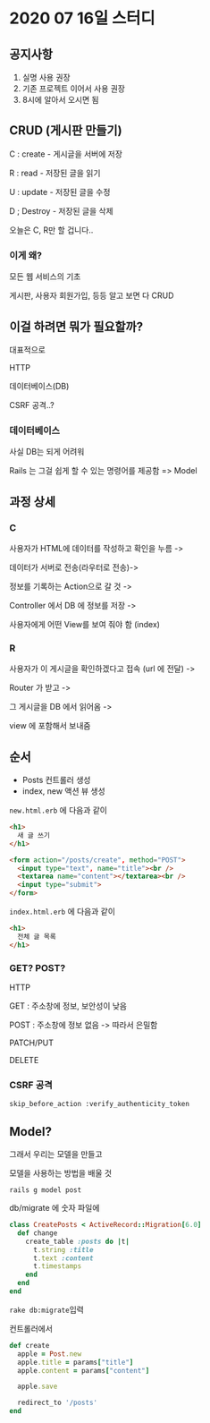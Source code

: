 # 2020 07 16일 스터디

## 공지사항

1. 실명 사용 권장
2. 기존 프로젝트 이어서 사용 권장
3. 8시에 알아서 오시면 됨



## CRUD (게시판 만들기)

C : create - 게시글을 서버에 저장

R : read - 저장된 글을 읽기

U : update - 저장된 글을 수정

D ; Destroy - 저장된 글을 삭제

오늘은 C, R만 할 겁니다..



### 이게 왜?

모든 웹 서비스의 기초

게시판, 사용자 회원가입, 등등 알고 보면 다 CRUD



## 이걸 하려면 뭐가 필요할까?



대표적으로

HTTP

데이터베이스(DB)

CSRF 공격..?



### 데이터베이스

사실 DB는 되게 어려워

 Rails 는 그걸 쉽게 할 수 있는 명령어를 제공함 => Model



## 과정 상세

### C

사용자가 HTML에 데이터를 작성하고 확인을 누름 ->

데이터가 서버로 전송(라우터로 전송)->

정보를 기록하는 Action으로 갈 것 ->

Controller 에서 DB 에 정보를 저장 ->

사용자에게 어떤 View를 보여 줘야 함 (index)

### R

사용자가 이 게시글을 확인하겠다고 접속 (url 에 전달) ->

Router 가 받고 ->

그 게시글을 DB 에서 읽어옴 ->

view 에 포함해서 보내줌



## 순서

- Posts 컨트롤러 생성
- index, new 액션 뷰 생성



`new.html.erb` 에 다음과 같이

```html
<h1>
  새 글 쓰기
</h1>

<form action="/posts/create", method="POST">
  <input type="text", name="title"><br />
  <textarea name="content"></textarea><br />
  <input type="submit">
</form>
```

`index.html.erb` 에 다음과 같이

```html
<h1>
  전체 글 목록
</h1>
```



### GET? POST?

HTTP



GET : 주소창에 정보,  보안성이 낮음

POST : 주소창에 정보 없음 -> 따라서 은밀함

PATCH/PUT

DELETE



### CSRF 공격

`skip_before_action :verify_authenticity_token`



## Model?

그래서 우리는 모델을 만들고

모델을 사용하는 방법을 배울 것



`rails g model post`

db/migrate 에 숫자 파일에

```ruby
class CreatePosts < ActiveRecord::Migration[6.0]
  def change
    create_table :posts do |t|
      t.string :title
      t.text :content
      t.timestamps
    end
  end
end

```



`rake db:migrate`입력



컨트롤러에서

```ruby
def create
  apple = Post.new
  apple.title = params["title"]
  apple.content = params["content"]

  apple.save

  redirect_to '/posts'
end
```

